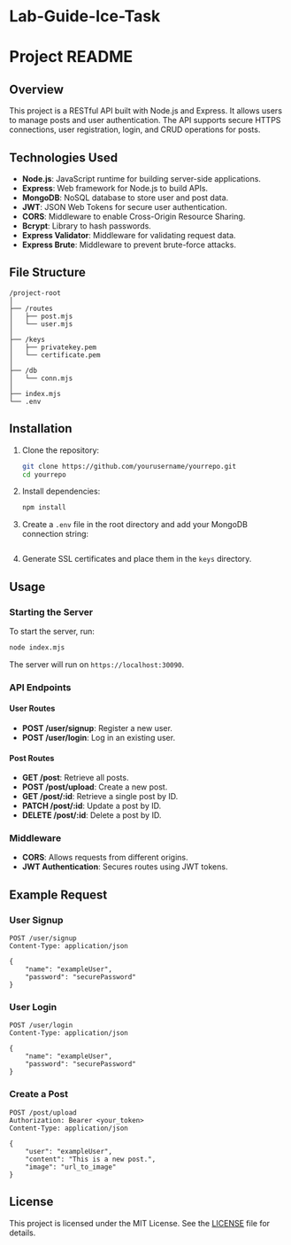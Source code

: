 # Lab-Guide-Ice-Task
# Project README

## Overview

This project is a RESTful API built with Node.js and Express. It allows users to manage posts and user authentication. The API supports secure HTTPS connections, user registration, login, and CRUD operations for posts.

## Technologies Used

- **Node.js**: JavaScript runtime for building server-side applications.
- **Express**: Web framework for Node.js to build APIs.
- **MongoDB**: NoSQL database to store user and post data.
- **JWT**: JSON Web Tokens for secure user authentication.
- **CORS**: Middleware to enable Cross-Origin Resource Sharing.
- **Bcrypt**: Library to hash passwords.
- **Express Validator**: Middleware for validating request data.
- **Express Brute**: Middleware to prevent brute-force attacks.

## File Structure

```
/project-root
│
├── /routes
│   ├── post.mjs
│   └── user.mjs
│
├── /keys
│   ├── privatekey.pem
│   └── certificate.pem
│
├── /db
│   └── conn.mjs
│
├── index.mjs
└── .env
```

## Installation

1. Clone the repository:
    ```bash
    git clone https://github.com/yourusername/yourrepo.git
    cd yourrepo
    ```

2. Install dependencies:
    ```bash
    npm install
    ```

3. Create a `.env` file in the root directory and add your MongoDB connection string:
    ```
   
    ```

4. Generate SSL certificates and place them in the `keys` directory.

## Usage

### Starting the Server

To start the server, run:

```bash
node index.mjs
```

The server will run on `https://localhost:30090`.

### API Endpoints

#### User Routes

- **POST /user/signup**: Register a new user.
- **POST /user/login**: Log in an existing user.

#### Post Routes

- **GET /post**: Retrieve all posts.
- **POST /post/upload**: Create a new post.
- **GET /post/:id**: Retrieve a single post by ID.
- **PATCH /post/:id**: Update a post by ID.
- **DELETE /post/:id**: Delete a post by ID.

### Middleware

- **CORS**: Allows requests from different origins.
- **JWT Authentication**: Secures routes using JWT tokens.

## Example Request

### User Signup

```http
POST /user/signup
Content-Type: application/json

{
    "name": "exampleUser",
    "password": "securePassword"
}
```

### User Login

```http
POST /user/login
Content-Type: application/json

{
    "name": "exampleUser",
    "password": "securePassword"
}
```

### Create a Post

```http
POST /post/upload
Authorization: Bearer <your_token>
Content-Type: application/json

{
    "user": "exampleUser",
    "content": "This is a new post.",
    "image": "url_to_image"
}
```

## License

This project is licensed under the MIT License. See the [LICENSE](LICENSE) file for details.



